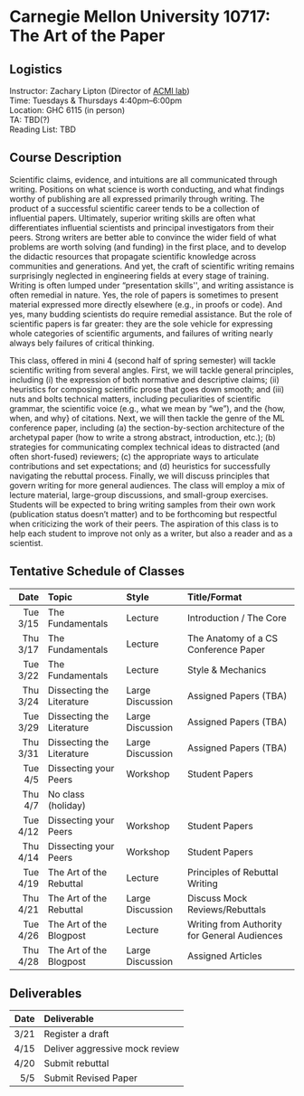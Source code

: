 # Carnegie Mellon University 10717: The Art of the Paper

## Logistics 

Instructor: Zachary Lipton (Director of [ACMI lab](https://acmilab.org/)) \
Time: Tuesdays & Thursdays 4:40pm–6:00pm \
Location: GHC 6115 (in person) \
TA: TBD(?) \
Reading List: TBD

## Course Description

Scientific claims, evidence, and intuitions are all communicated through writing. Positions on what science is worth conducting, and what findings worthy of publishing are all expressed primarily through writing. The product of a successful scientific career tends to be a collection of influential papers. Ultimately, superior writing skills are often what differentiates influential scientists and principal investigators from their peers. Strong writers are better able to convince the wider field of what problems are worth solving (and funding) in the first place, and to develop the didactic resources that propagate scientific knowledge across communities and generations. And yet, the craft of scientific writing remains surprisingly neglected in engineering fields at every stage of training. Writing is often lumped under “presentation skills'', and writing assistance is often remedial in nature. Yes, the role of papers is sometimes to present material expressed more directly elsewhere (e.g., in proofs or code). And yes, many budding scientists do require remedial assistance. But the role of scientific papers is far greater: they are the sole vehicle for expressing whole categories of scientific arguments, and failures of writing nearly always bely failures of critical thinking. 

This class, offered in mini 4 (second half of spring semester) will tackle scientific writing from several angles. First, we will tackle general principles, including (i) the expression of both normative and descriptive claims; (ii) heuristics for composing scientific prose that goes down smooth; and (iii) nuts and bolts technical matters, including peculiarities of scientific grammar, the scientific voice (e.g., what we mean by “we”), and the {how, when, and why} of citations. Next, we will then tackle the genre of the ML conference paper, including (a) the section-by-section architecture of the archetypal paper (how to write a strong abstract, introduction, etc.); (b) strategies for communicating complex technical ideas to distracted (and often short-fused) reviewers; (c) the appropriate ways to articulate contributions and set expectations; and (d) heuristics for successfully navigating the rebuttal process. Finally, we will discuss principles that govern writing for more general audiences. The class will employ a mix of lecture material, large-group discussions, and small-group exercises. Students will be expected to bring writing samples from their own work (publication status doesn’t matter) and to be forthcoming but respectful when criticizing the work of their peers. The aspiration of this class is to help each student to improve not only as a writer, but also a reader and as a scientist.

## Tentative Schedule of Classes

| Date | Topic | Style | Title/Format | 
| ---: | :--- | :--- | :--- |
|Tue 3/15   | The Fundamentals |	Lecture  | Introduction / The Core |
|Thu 3/17 | The Fundamentals |	Lecture  | The Anatomy of a CS Conference Paper |
| Tue 3/22 | The Fundamentals |	Lecture   | Style & Mechanics  |
| Thu 3/24  | Dissecting the Literature  |  Large	Discussion   | Assigned	Papers (TBA) |
| Tue 3/29  | Dissecting the Literature   |  Large	Discussion   | 	Assigned	Papers (TBA) |
| Thu 3/31  | Dissecting the Literature   |  Large	Discussion   | Assigned	Papers (TBA) |
| Tue 4/5   |  Dissecting your Peers   |    	Workshop      |  	Student Papers  |
| Thu 4/7    |  No class (holiday) | | |
| Tue 4/12   |  Dissecting your Peers   |    	Workshop      |  	Student Papers  |
| Thu 4/14   |  Dissecting your Peers   |    	Workshop      |  	Student Papers  |
|  Tue 4/19   | The Art of the Rebuttal   |    	Lecture      |  Principles of Rebuttal Writing  |
|  Thu 4/21   | The Art of the Rebuttal   |    	Large Discussion      |  Discuss Mock Reviews/Rebuttals  |
|  Tue 4/26   | The Art of the Blogpost   |    	Lecture      |  Writing from Authority for General Audiences |
|  Thu 4/28   | The Art of the Blogpost   |    	Large Discussion      | Assigned Articles  |

## Deliverables 

| Date | Deliverable | 
| ---: | :--- |
|3/21	|	Register a draft|
|4/15	|	Deliver aggressive mock review 
|4/20	|	Submit rebuttal |
|5/5 	|	Submit Revised Paper |



